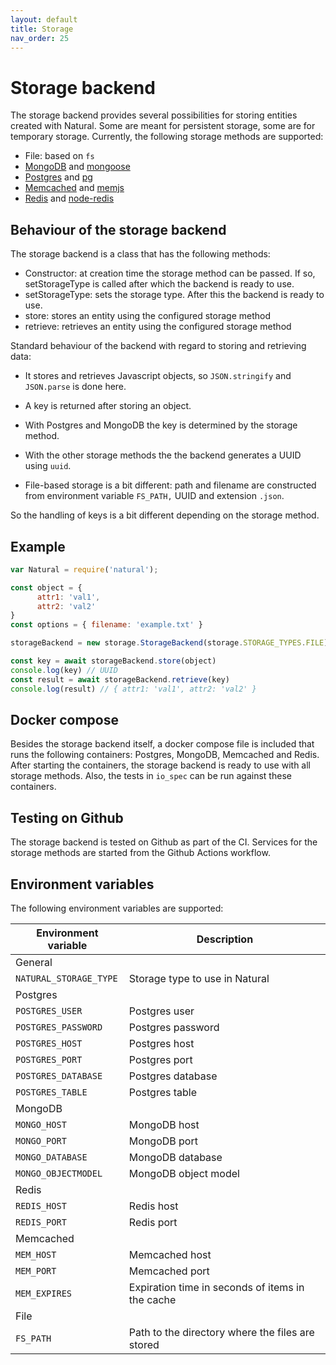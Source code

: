```yaml
---
layout: default
title: Storage
nav_order: 25
---
```


# Storage backend
The storage backend provides several possibilities for storing entities created with Natural. Some are meant for persistent storage, some are for temporary storage. Currently, the following storage methods are supported:
* File: based on `fs`
* [MongoDB](https://www.npmjs.com/package/mongodb) and [mongoose](https://www.npmjs.com/package/mongoose)
* [Postgres](https://www.npmjs.com/package/postgres) and [pg](https://www.npmjs.com/package/pg)
* [Memcached](https://www.memcached.org/) and [memjs](https://www.npmjs.com/package/memjs)
* [Redis](https://redis.io/) and [node-redis](https://www.npmjs.com/package/redis/)

## Behaviour of the storage backend
The storage backend is a class that has the following methods:
* Constructor: at creation time the storage method can be passed. If so, setStorageType is called after which the backend is ready to use.
* setStorageType: sets the storage type. After this the backend is ready to use.
* store: stores an entity using the configured storage method
* retrieve: retrieves an entity using the configured storage method

Standard behaviour of the backend with regard to storing and retrieving data:
* It stores and retrieves Javascript objects, so `JSON.stringify` and `JSON.parse` is done here. 
- A key is returned after storing an object.
* With Postgres and MongoDB the key is determined by the storage method. 
- With the other storage methods the the backend generates a UUID using `uuid`.
* File-based storage is a bit different: path and filename are constructed from environment variable `FS_PATH,` UUID and extension `.json`.

So the handling of keys is a bit different depending on the storage method.

## Example
```javascript	
var Natural = require('natural');

const object = {
      attr1: 'val1',
      attr2: 'val2'
}
const options = { filename: 'example.txt' }

storageBackend = new storage.StorageBackend(storage.STORAGE_TYPES.FILE)

const key = await storageBackend.store(object)
console.log(key) // UUID
const result = await storageBackend.retrieve(key)
console.log(result) // { attr1: 'val1', attr2: 'val2' }
```

## Docker compose
Besides the storage backend itself, a docker compose file is included that runs the following containers: Postgres, MongoDB, Memcached and Redis. After starting the containers, the storage backend is ready to use with all storage methods. Also, the tests in `io_spec` can be run against these containers.

## Testing on Github
The storage backend is tested on Github as part of the CI. Services for the storage methods are started from the Github Actions workflow.

## Environment variables
The following environment variables are supported:

| Environment variable | Description |
| --- | --- |
| General |
| `NATURAL_STORAGE_TYPE` | Storage type to use in Natural |
| Postgres |
| `POSTGRES_USER` | Postgres user |
| `POSTGRES_PASSWORD` | Postgres password |
| `POSTGRES_HOST` | Postgres host |
| `POSTGRES_PORT` | Postgres port |
| `POSTGRES_DATABASE` | Postgres database |
| `POSTGRES_TABLE`  | Postgres table |
| MongoDB |
| `MONGO_HOST` | MongoDB host |
| `MONGO_PORT` | MongoDB port |
| `MONGO_DATABASE` | MongoDB database |
| `MONGO_OBJECTMODEL` | MongoDB object model |
| Redis|
| `REDIS_HOST` | Redis host |
| `REDIS_PORT` | Redis port |
| Memcached | 
| `MEM_HOST` | Memcached host |
| `MEM_PORT` | Memcached port |
| `MEM_EXPIRES` | Expiration time in seconds of items in the cache |
| File |
| `FS_PATH` | Path to the directory where the files are stored |




